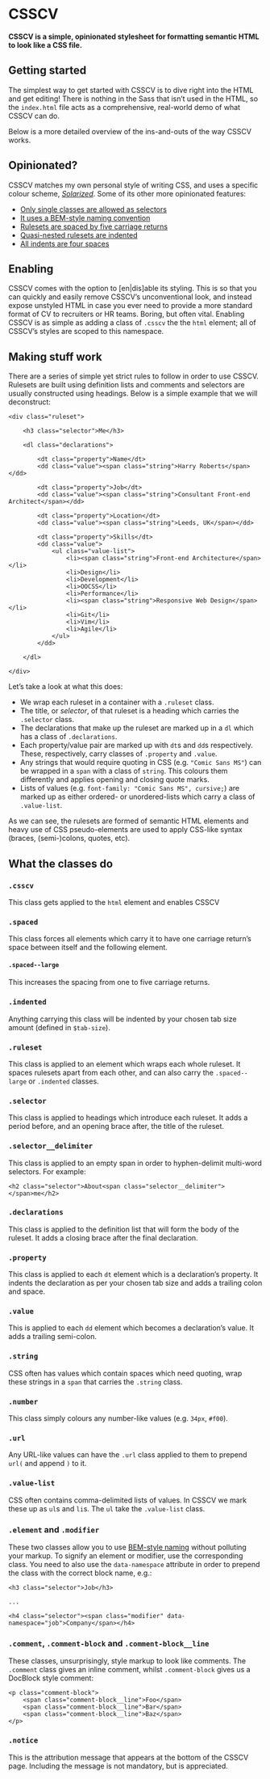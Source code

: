 # CSSCV

**CSSCV is a simple, opinionated stylesheet for formatting semantic HTML to look
like a CSS file.**

## Getting started

The simplest way to get started with CSSCV is to dive right into the HTML and
get editing! There is nothing in the Sass that isn’t used in the HTML, so the
`index.html` file acts as a comprehensive, real-world demo of what CSSCV can do.

Below is a more detailed overview of the ins-and-outs of the way CSSCV works.

## Opinionated?

CSSCV matches my own personal style of writing CSS, and uses a specific colour
scheme, [<cite>Solarized</cite>](http://ethanschoonover.com/solarized). Some of
its other more opinionated features:

* [Only single classes are allowed as selectors](http://csswizardry.com/2012/05/keep-your-css-selectors-short/)
* [It uses a BEM-style naming convention](http://csswizardry.com/2013/01/mindbemding-getting-your-head-round-bem-syntax/)
* [Rulesets are spaced by five carriage returns](https://github.com/csswizardry/CSS-Guidelines#section-titles)
* [Quasi-nested rulesets are indented](https://github.com/csswizardry/CSS-Guidelines#anatomy-of-rulesets)
* [All indents are four spaces](https://github.com/csswizardry/CSS-Guidelines#anatomy-of-rulesets)

## Enabling

CSSCV comes with the option to [en|dis]able its styling. This is so that you can
quickly and easily remove CSSCV’s unconventional look, and instead expose
unstyled HTML in case you ever need to provide a more standard format of CV to
recruiters or HR teams. Boring, but often vital. Enabling CSSCV is as simple as
adding a class of `.csscv` the the `html` element; all of CSSCV’s styles are
scoped to this namespace.

## Making stuff work

There are a series of simple yet strict rules to follow in order to use CSSCV.
Rulesets are built using definition lists and comments and selectors are usually
constructed using headings. Below is a simple example that we will deconstruct:

    <div class="ruleset">

        <h3 class="selector">Me</h3>

        <dl class="declarations">

            <dt class="property">Name</dt>
            <dd class="value"><span class="string">Harry Roberts</span></dd>

            <dt class="property">Job</dt>
            <dd class="value"><span class="string">Consultant Front-end Architect</span></dd>

            <dt class="property">Location</dt>
            <dd class="value"><span class="string">Leeds, UK</span></dd>

            <dt class="property">Skills</dt>
            <dd class="value">
                <ul class="value-list">
                    <li><span class="string">Front-end Architecture</span></li>
                    <li>Design</li>
                    <li>Development</li>
                    <li>OOCSS</li>
                    <li>Performance</li>
                    <li><span class="string">Responsive Web Design</span></li>
                    <li>Git</li>
                    <li>Vim</li>
                    <li>Agile</li>
                </ul>
            </dd>

        </dl>

    </div>

Let’s take a look at what this does:

* We wrap each ruleset in a container with a `.ruleset` class.
* The title, or _selector_, of that ruleset is a heading which carries the
  `.selector` class.
* The declarations that make up the ruleset are marked up in a `dl` which has a
  class of `.declarations`.
* Each property/value pair are marked up with `dt`s and `dd`s respectively.
  These, respectively, carry classes of `.property` and `.value`.
* Any strings that would require quoting in CSS (e.g. `"Comic Sans MS"`) can
  be wrapped in a `span` with a class of `string`. This colours them differently
  and applies opening and closing quote marks.
* Lists of values (e.g. `font-family: "Comic Sans MS", cursive;`) are marked up
  as either ordered- or unordered-lists which carry a class of `.value-list`.

As we can see, the rulesets are formed of semantic HTML elements and heavy use
of CSS pseudo-elements are used to apply CSS-like syntax (braces, (semi-)colons,
quotes, etc).

## What the classes do

### `.csscv`

This class gets applied to the `html` element and enables CSSCV

### `.spaced`

This class forces all elements which carry it to have one carriage return’s
space between itself and the following element.

#### `.spaced--large`

This increases the spacing from one to five carriage returns.

### `.indented`

Anything carrying this class will be indented by your chosen tab size amount
(defined in `$tab-size`).

### `.ruleset`

This class is applied to an element which wraps each whole ruleset. It spaces
rulesets apart from each other, and can also carry the `.spaced--large` or
`.indented` classes.

### `.selector`

This class is applied to headings which introduce each ruleset. It adds a period
before, and an opening brace after, the title of the ruleset.

### `.selector__delimiter`

This class is applied to an empty span in order to hyphen-delimit multi-word
selectors. For example:

    <h2 class="selector">About<span class="selector__delimiter"> </span>me</h2>

### `.declarations`

This class is applied to the definition list that will form the body of the
ruleset. It adds a closing brace after the final declaration.

### `.property`

This class is applied to each `dt` element which is a declaration’s property. It
indents the declaration as per your chosen tab size and adds a trailing colon
and space.

### `.value`

This is applied to each `dd` element which becomes a declaration’s value. It
adds a trailing semi-colon.

### `.string`

CSS often has values which contain spaces which need quoting, wrap these strings
in a `span` that carries the `.string` class.

### `.number`

This class simply colours any number-like values (e.g. `34px`, `#f00`).

### `.url`

Any URL-like values can have the `.url` class applied to them to prepend `url(`
and append `)` to it.

### `.value-list`

CSS often contains comma-delimited lists of values. In CSSCV we mark these up
as `ul`s and `li`s. The `ul` take the `.value-list` class.

### `.element` and `.modifier`

These two classes allow you to use
[BEM-style naming](http://csswizardry.com/2013/01/mindbemding-getting-your-head-round-bem-syntax/)
without polluting your markup. To signify an element or modifier, use the
corresponding class. You need to also use the `data-namespace` attribute in
order to prepend the class with the correct block name, e.g.:

    <h3 class="selector">Job</h3>

    ...

    <h4 class="selector"><span class="modifier" data-namespace="job">Company</span></h4>

### `.comment`, `.comment-block` and `.comment-block__line`

These classes, unsurprisingly, style markup to look like comments. The `.comment`
class gives an inline comment, whilst `.comment-block` gives us a DocBlock
style comment:

    <p class="comment-block">
        <span class="comment-block__line">Foo</span>
        <span class="comment-block__line">Bar</span>
        <span class="comment-block__line">Baz</span>
    </p>

### `.notice`

This is the attribution message that appears at the bottom of the CSSCV page.
Including the message is not mandatory, but is appreciated.
